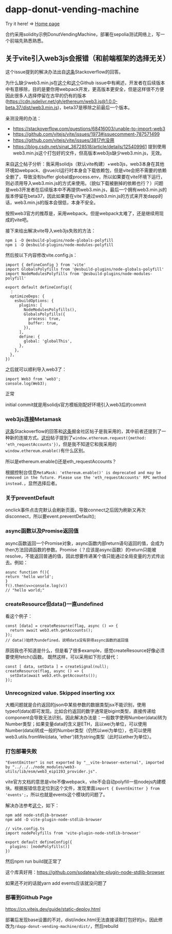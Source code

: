 # dapp-donut-vending-machine

Try it here! => [Home page](https://local-h0st.github.io/dapp-donut-vending-machine/dist)

合约采用solidity示例DonutVendingMachine，部署在sepolia测试网络上，写一个前端先熟悉熟悉。

## 关于vite引入web3js会报错（和前端框架的选择无关）
这个issue提到的解决办法出自[这条](https://stackoverflow.com/questions/68975837/web3js-fails-to-import-in-vue3-composition-api-project)Stackoverflow的回答。

为什么缺少web3.min.js在[这个](https://github.com/web3/web3.js/issues/2623)和[这个](https://github.com/web3/web3.js/issues/2291)Github issue中有阐述，开发者在后续版本中有意移除，目的是要你用webpack开发，更高版本更安全，但是这样很不方便因此很多人选择停留在古早的仍有的版本(https://cdn.jsdelivr.net/gh/ethereum/web3.js@1.0.0-beta.37/dist/web3.min.js)，beta37是移除之前最后一个版本。

亲测没用的办法：

* https://stackoverflow.com/questions/68416003/unable-to-import-web3
* https://github.com/vitejs/vite/issues/1973#issuecomment-787571499
* https://github.com/vitejs/vite/issues/3817也没用
* https://blog.csdn.net/sinat_36728518/article/details/125409961 提到使用web3.min.js这个打包好的文件，但高版本web3js缺少web3.min.js，无效。

来自[这个](https://blog.csdn.net/weixin_42335036/article/details/124666053)帖子分析：我采用solidjs（默认vite构建）+web3js，web3本身在其他环境如webpack、@vue/cl运行时本身会下载依赖包，但是vite会把不需要的依赖全删了，导致没有buffer global或process.env，所以如果要在vite环境下运行，则必须用导入web3.min.js的方式来使用。（貌似下载被删掉的依赖也行？）问题是web3开发者在后续版本中不再提供web3.min.js，最后一个拥有web3.min.js的版本停留在beta37，因此如果要在vite下通过web3.min.js的方式来开发dapp的话，web3.min.js的版本会很低，本身不安全。

按照web3官方的推荐是，采用webpack。但是webpack太难了，还是继续用现成的vite吧。

接下来给出解决vite导入web3js失败的方法：

```
npm i -D @esbuild-plugins/node-globals-polyfill
npm i -D @esbuild-plugins/node-modules-polyfill
```

然后按以下内容修改vite.config.js：

```
import { defineConfig } from 'vite'
import GlobalsPolyfills from '@esbuild-plugins/node-globals-polyfill'
import NodeModulesPolyfills from '@esbuild-plugins/node-modules-polyfill'

export default defineConfig({
  ⋮
  optimizeDeps: {
    esbuildOptions: {
      plugins: [
        NodeModulesPolyfills(),
        GlobalsPolyfills({
          process: true,
          buffer: true,
        }),
      ],
      define: {
        global: 'globalThis',
      },
    },
  },
})
```

之后就可以顺利导入web3了：

```
import Web3 from 'web3';
console.log(Web3);
```

正常

initial commit就是用solidjs官方模板刚配好环境引入web3后的commit

### web3js连接Metamask

[这条](https://ethereum.stackexchange.com/questions/67145/how-to-connect-web3-with-metamask)Stackoverflow的回答和[这条](https://juejin.cn/post/7099125551784280101)掘金社区帖子是我采用的，其中前者还提到了一种新的连接方式。[这份](https://blog.valist.io/how-to-connect-web3-js-to-metamask-in-2020-fee2b2edf58a)帖子提到了`window.ethereum.request({method: 'eth_requestAccounts'})`，但是我不知道它和我采用的` window.ethereum.enable()`有什么区别。

所以是ethereum.enable()还是eth_requestAccounts？

根据控制台信息`MetaMask: 'ethereum.enable()' is deprecated and may be removed in the future. Please use the 'eth_requestAccounts' RPC method instead.`，显然选择后者。

### 关于preventDefault
onclick事件点击完默认会刷新页面，导致connect之后因为刷新又再次disconnect，所以要event.preventDefault();

### async函数以及Promise返回值
async函数返回一个Promise对象，async函数内部return语句返回的值，会成为then方法回调函数的参数。Promise（？应该是async函数）的return只能被resolve，不能返回普通的值，因此想要传递某个值只能通过全局变量的方式传出去。例如：
```
async function f(){
return 'hello world';
}
f().then(v=>console.log(v))
// "hello world;"
```

### createResource但data()一直undefined
看这个例子：
```
const [data] = createResource(flag, async () => {
  return await web3.eth.getAccounts();
});
// data()始终为undefined，说明data没有获得async函数的返回值
```
原因我也不知道是什么，但是看了很多example，感觉createResource好像必须要使用fetch()函数。
既然这样，可以采用如下形式替代：
```
const [ data, setData ] = createSignal(null);
createResource(flag, async () => {
  setData(await web3.eth.getAccounts());
});
```

### Unrecognized value. Skipped inserting xxx
大概问题就是合约返回的json中某些参数的数据类型jsx不能识别，使用typeof(data)即可发现。比如合约返回的数字通常是bigint类型，直接传递给component会导致无法识别。因此解决办法是：一般数字使用Number(data)转为Number类型；如果变量data的含义是ETH，且以wei为单位，可以使用Number(data)转成一般的Number类型（仍然以wei为单位），也可以使用web3.utils.fromWei(data, 'ether')转为string类型（此时以ether为单位）。

### 打包部署失败
`"EventEmitter" is not exported by "__vite-browser-external", imported by "../../../node_modules/web3-utils/lib/esm/web3_eip1193_provider.js".`

vite官方文档的意思是vite不像webpack，vite不会自动polyfill一些nodejs内建模块。根据报错信息定位到这个文件，发现里面`import { EventEmitter } from 'events';`，所以也就是events这个模块的问题了。

解决办法参考[这个](https://kei-kmj.hatenablog.com/entry/2023/01/23/114314)，如下：
```
npm add node-stdlib-browser
npm add -D vite-plugin-node-stdlib-browser

// vite.config.ts
import nodePolyfills from 'vite-plugin-node-stdlib-browser'

export default defineConfig({
  plugins: [nodePolyfills()]
})
```

然后npm run build就正常了

这个库真好用：https://github.com/sodatea/vite-plugin-node-stdlib-browser

如果还不对的话就yarn add events应该就没问题了

### 部署到Github Page
https://cn.vitejs.dev/guide/static-deploy.html

部署后发现base设置的不对，dist/index.html无法直接读取打包好的js，因此修改为`/dapp-donut-vending-machine/dist/`，然后rebuild